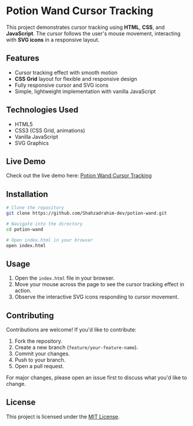 # Potion Wand Cursor Tracking

This project demonstrates cursor tracking using **HTML**, **CSS**, and **JavaScript**. The cursor follows the user's mouse movement, interacting with **SVG icons** in a responsive layout.

## Features

- Cursor tracking effect with smooth motion
- **CSS Grid** layout for flexible and responsive design
- Fully responsive cursor and SVG icons
- Simple, lightweight implementation with vanilla JavaScript

## Technologies Used

- HTML5
- CSS3 (CSS Grid, animations)
- Vanilla JavaScript
- SVG Graphics

## Live Demo

Check out the live demo here: [Potion Wand Cursor Tracking](https://github.com/Shahzadrahim-dev/potion-wand)

## Installation

```bash
# Clone the repository
git clone https://github.com/Shahzadrahim-dev/potion-wand.git

# Navigate into the directory
cd potion-wand

# Open index.html in your browser
open index.html
```

## Usage

1. Open the `index.html` file in your browser.
2. Move your mouse across the page to see the cursor tracking effect in action.
3. Observe the interactive SVG icons responding to cursor movement.

## Contributing

Contributions are welcome! If you'd like to contribute:

1. Fork the repository.
2. Create a new branch (`feature/your-feature-name`).
3. Commit your changes.
4. Push to your branch.
5. Open a pull request.

For major changes, please open an issue first to discuss what you'd like to change.

## License

This project is licensed under the [MIT License](LICENSE).

